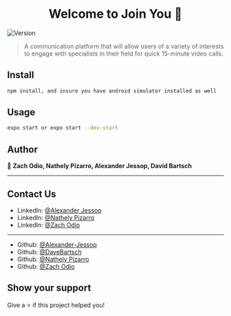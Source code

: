 <h1 align="center">Welcome to Join You 👋</h1>
<p>
  <img alt="Version" src="https://img.shields.io/badge/version-1.0.0-blue.svg?cacheSeconds=2592000" />
</p>

> A communication platform that will allow users of a variety of interests to engage with specialists in their field for quick 15-minute video calls.

## Install

```sh
npm install, and insure you have android simulator installed as well 
```

## Usage

```sh
expo start or expo start --dev-start
```

## Author

👤 **Zach Odio, Nathely Pizarro, Alexander Jessop, David Bartsch**
***
## Contact Us
* LinkedIn: [@Alexander Jessop](https://www.linkedin.com/in/alexander-jessop/)
* LinkedIn: [@Nathely Pizarro](https://www.linkedin.com/in/nathalypizarro/)
* LinkedIn: [@Zach Odio](https://www.linkedin.com/in/zach-odio-383a3616/)
***
* Github: [@Alexander-Jessop](https://github.com/Alexander-Jessop)
* Github: [@DaveBartsch](https://github.com/DaveBartsch)
* Github: [@Nathely Pizarro](https://github.com/napizar8)
* Github: [@Zach Odio](https://github.com/Odio9)

## Show your support

Give a ⭐️ if this project helped you!
